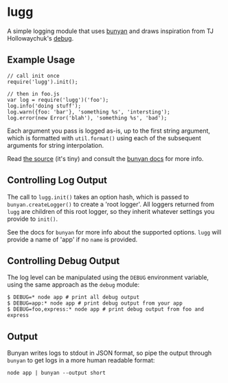 # lugg

A simple logging module that uses [bunyan](https://github.com/trentm/node-bunyan) and draws inspiration from TJ Hollowaychuk's [debug](https://github.com/visionmedia/debug).

## Example Usage

```
// call init once
require('lugg').init();

// then in foo.js
var log = require('lugg')('foo');
log.info('doing stuff');
log.warn({foo: 'bar'}, 'something %s', 'intersting');
log.error(new Error('blah'), 'something %s', 'bad');
```

Each argument you pass is logged as-is, up to the first string argument, which is formatted with `util.format()` using each of the subsequent arguments for string interpolation.

Read [the source](index.js) (it's tiny) and consult the [bunyan docs](https://github.com/trentm/node-bunyan#features) for more info. 

## Controlling Log Output

The call to `lugg.init()` takes an option hash, which is passed to `bunyan.createLogger()` to create a 'root logger'. All loggers returned from `lugg` are children of this root logger, so they inherit whatever settings you provide to `init()`.

See the docs for `bunyan` for more info about the supported options. `lugg` will provide a name of 'app' if no `name` is provided.

## Controlling Debug Output

The log level can be manipulated using the `DEBUG` environment variable, using the same approach as the `debug` module:

```shell
$ DEBUG=* node app # print all debug output
$ DEBUG=app:* node app # print debug output from your app
$ DEBUG=foo,express:* node app # print debug output from foo and express
```

## Output

Bunyan writes logs to stdout in JSON format, so pipe the output through `bunyan` to get logs in a more human readable format:

    node app | bunyan --output short
